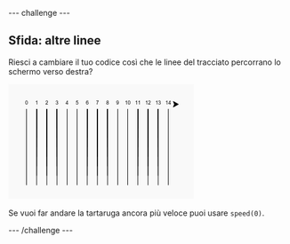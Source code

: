 --- challenge ---

## Sfida: altre linee

Riesci a cambiare il tuo codice così che le linee del tracciato percorrano lo schermo verso destra?

![screenshot](images/race-challenge1.png)

Se vuoi far andare la tartaruga ancora più veloce puoi usare `speed(0)`.

--- /challenge ---